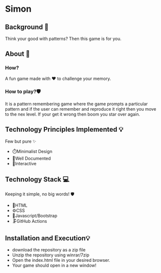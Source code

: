 # Simon

## Background 📖
Think your good with patterns? Then this game is for you.  

## About 🧰
### How?
A fun game made with ❤️ to challenge your memory.

### How to play?🛡️
It is a pattern remembering game where the game prompts a particular pattern and if the user can remember and reproduce 
it right then you move to the nex level. If your get it wrong then boom you star over again.

## Technology Principles Implemented 💡
Few but pure ✨
*	⏱️Minimalist Design
*	🎈Well Documented
*	🎀Interactive

## Technology Stack 💻
Keeping it simple, no big words! 🛡️

* 🔨HTML
* ⚙CSS
* 🔧Javascript/Bootstrap
* 🗜️GitHub Actions

## Installation and Execution💡

* download the repository as a zip file
* Unzip the repository using winrar/7zip
* Open the index.html file in your desired browser.
* Your game should open in a new window!
